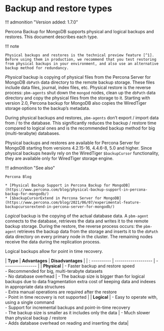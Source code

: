 # Backup and restore types

!!! admonition "Version added: 1.7.0" 

Percona Backup for MongoDB supports physical and logical backups and restores. This document describes each type.

!!! note

    Physical backups and restores is the technical preview feature [^1]. Before using them in production, we recommend that you test restoring from physical backups in your environment, and also use an alternative backup method for redundancy.

*Physical* backup is copying of physical files from the Percona Server for MongoDB `dbPath` data directory to the remote backup storage. These files include data files, journal, index files, etc. Physical restore is the reverse process: `pbm-agents` shut down the `mongod` nodes, clean up the `dbPath` data directory and copy the physical files from the storage to it. Starting with version 2.0, Percona backup for MongoDB also copies the WiredTiger storage options to the backup’s metadata.

During physical backups and restores, ``pbm-agents`` don’t export / import data from / to the database. This significantly reduces the backup / restore time compared to logical ones and is the recommended backup method for big (multi-terabyte) databases.

Physical backups and restores are available for Percona Server for MongoDB starting from versions 4.2.15-16, 4.4.6-8, 5.0 and higher. Since physical backups heavily rely on the WiredTiger `$backupCursor` functionality, they are available only for WiredTiger storage engine.

!!! admonition "See also"

    Percona Blog

    * [Physical Backup Support in Percona Backup for MongoDB](https://www.percona.com/blog/physical-backup-support-in-percona-backup-for-mongodb/)
    * [$backupCursorExtend in Percona Server for MongoDB](https://www.percona.com/blog/2021/06/07/experimental-feature-backupcursorextend-in-percona-server-for-mongodb/)

*Logical* backup is the copying of the actual database data. A `pbm-agent` connects to the database, retrieves the data and writes it to the remote backup storage. During the restore, the reverse process occurs: the ``pbm-agent`` retrieves the backup data from the storage and inserts it to the ``dbPath`` data directory on every primary node in the cluster. The remaining nodes receive the data during the replication process.

Logical backups allow for point in time recovery. 

| **Type**     | **Advantages**      | **Disadvantages** |
| : ---------- | ------------------- | ----------------- |
| **Physical** | - Faster backup and restore speed <br> - Recommended for big, multi-terabyte datasets <br> - No database overhead | - The backup size is bigger than for logical backups due to data fragmentation extra cost of keeping data and indexes in appropriate data structures <br> - Extra manual operations are required after the restore <br> - Point in time recovery is not supported |
| **Logical**  | - Easy to operate with, using a single command <br> - Support for incremental backups and point-in-time recovery <br> - The backup size is smaller as it includes only the data | - Much slower than physical backup / restore <br> - Adds database overhead on reading and inserting the data|


[^1]: Tech Preview Features are not yet ready for enterprise use and are not included in support via SLA. They are included in this release so that users can provide feedback prior to the full release of the feature in a future GA release (or removal of the feature if it is deemed not useful). This functionality can change (APIs, CLIs, etc.) from tech preview to GA.
